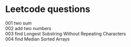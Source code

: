 # Leetcode questions
001 two sum <br/>
002 add two numbers <br/>
003 find Longest Substring Without Repeating Characters<br/>
004 find Median Sorted Arrays<br/>
